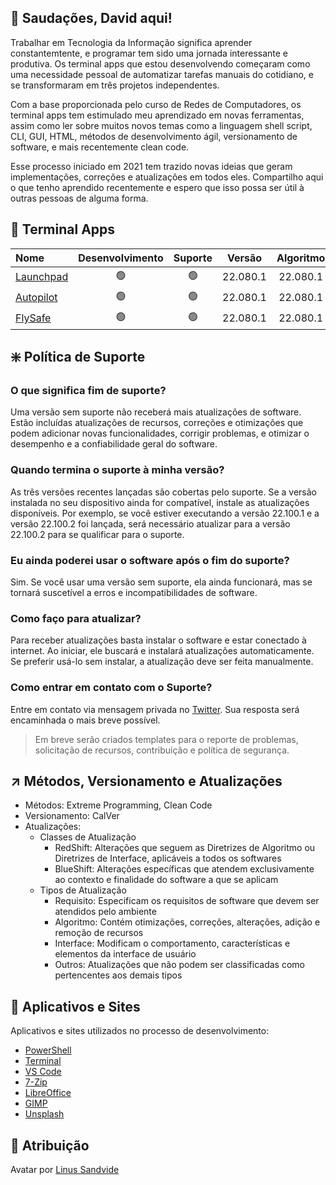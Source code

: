 ## :vulcan_salute: Saudações, David aqui!
Trabalhar em Tecnologia da Informação significa aprender constantemtente, e programar tem sido uma jornada interessante e produtiva. Os terminal apps que estou desenvolvendo começaram como uma necessidade pessoal de automatizar tarefas manuais do cotidiano, e se transformaram em três projetos independentes.

Com a base proporcionada pelo curso de Redes de Computadores, os terminal apps tem estimulado meu aprendizado em novas ferramentas, assim como ler sobre muitos novos temas como a linguagem shell script, CLI, GUI, HTML, métodos de desenvolvimento ágil, versionamento de software, e mais recentemente clean code.

Esse processo iniciado em 2021 tem trazido novas ideias que geram implementações, correções e atualizações em todos eles. Compartilho aqui o que tenho aprendido recentemente e espero que isso possa ser útil à outras pessoas de alguma forma.

## :gem: Terminal Apps
|Nome|Desenvolvimento|Suporte|Versão|Algoritmo|Interface|Idioma|
|:---|:---:|:---:|:---:|:---:|:---:|:---:|
|[Launchpad](https://github.com/2uj1m28ohz/launchpad)|:green_circle:|:green_circle:|22.080.1|22.080.1|22.070.1|PT-BR|
|[Autopilot](https://github.com/2uj1m28ohz/autopilot)|:green_circle:|:green_circle:|22.080.1|22.080.1|22.070.1|PT-BR|
|[FlySafe](https://github.com/2uj1m28ohz/flysafe)|:green_circle:|:green_circle:|22.080.1|22.080.1|22.070.1|PT-BR|

## :sparkle: Política de Suporte
### O que significa fim de suporte?
Uma versão sem suporte não receberá mais atualizações de software. Estão incluídas atualizações de recursos, correções e otimizações que podem adicionar novas funcionalidades, corrigir problemas, e otimizar o desempenho e a confiabilidade geral do software.

### Quando termina o suporte à minha versão?
As três versões recentes lançadas são cobertas pelo suporte. Se a versão instalada no seu dispositivo ainda for compatível, instale as atualizações disponíveis. Por exemplo, se você estiver executando a
versão 22.100.1 e a versão 22.100.2 foi lançada, será necessário atualizar para a versão 22.100.2 para se qualificar para o suporte.

### Eu ainda poderei usar o software após o fim do suporte?
Sim. Se você usar uma versão sem suporte, ela ainda funcionará, mas se tornará suscetível a erros e incompatibilidades de software.

### Como faço para atualizar?
Para receber atualizações basta instalar o software e estar conectado à internet. Ao iniciar, ele buscará e instalará atualizações automaticamente. Se preferir usá-lo sem instalar, a atualização deve ser feita manualmente.

### Como entrar em contato com o Suporte?
Entre em contato via mensagem privada no [Twitter](https://twitter.com/hd53r7us3e). Sua resposta será encaminhada o mais breve possível.

> Em breve serão criados templates para o reporte de problemas, solicitação de recursos, contribuição e política de segurança.

## :arrow_upper_right: Métodos, Versionamento e Atualizações
- Métodos: Extreme Programming, Clean Code
- Versionamento: CalVer
- Atualizações:
  - Classes de Atualização
    - RedShift: Alterações que seguem as Diretrizes de Algoritmo ou Diretrizes de Interface, aplicáveis a todos os softwares
    - BlueShift: Alterações específicas que atendem exclusivamente ao contexto e finalidade do software a que se aplicam
  - Tipos de Atualização
    - Requisito: Especificam os requisitos de software que devem ser atendidos pelo ambiente
    - Algoritmo: Contém otimizações, correções, alterações, adição e remoção de recursos
    - Interface: Modificam o comportamento, características e elementos da interface de usuário
    - Outros: Atualizações que não podem ser classificadas como pertencentes aos demais tipos

## :rocket: Aplicativos e Sites
Aplicativos e sites utilizados no processo de desenvolvimento:
- [PowerShell](https://github.com/powershell/powershell)
- [Terminal](https://github.com/microsoft/terminal)
- [VS Code](https://github.com/microsoft/vscode)
- [7-Zip](https://7-zip.org)
- [LibreOffice](https://libreoffice.org)
- [GIMP](https://gimp.org)
- [Unsplash](https://unsplash.com)

## :clap: Atribuição
Avatar por [Linus Sandvide](https://unsplash.com/photos/bhSNKT5aaMc)
